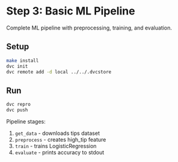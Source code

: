 # Step 3: Basic ML Pipeline

Complete ML pipeline with preprocessing, training, and evaluation.

## Setup
```bash
make install
dvc init
dvc remote add -d local ../../.dvcstore
```

## Run
```bash
dvc repro
dvc push
```

Pipeline stages:
1. `get_data` - downloads tips dataset
2. `preprocess` - creates high_tip feature
3. `train` - trains LogisticRegression
4. `evaluate` - prints accuracy to stdout
